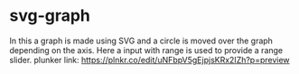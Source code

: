 # svg-graph
In this a graph is made using SVG and a circle is moved over the graph depending on the axis. Here a input with range is used to provide a range slider.
 plunker link:
 https://plnkr.co/edit/uNFbpV5gEjpjsKRx2IZh?p=preview
